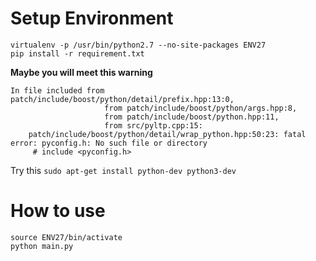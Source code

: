 # Setup Environment

```shell
virtualenv -p /usr/bin/python2.7 --no-site-packages ENV27
pip install -r requirement.txt
```

**Maybe you will meet this warning**
```
In file included from patch/include/boost/python/detail/prefix.hpp:13:0,
                     from patch/include/boost/python/args.hpp:8,
                     from patch/include/boost/python.hpp:11,
                     from src/pyltp.cpp:15:
    patch/include/boost/python/detail/wrap_python.hpp:50:23: fatal error: pyconfig.h: No such file or directory
     # include <pyconfig.h>
```

Try this
` sudo apt-get install python-dev python3-dev `

# How to use
```
source ENV27/bin/activate
python main.py
```